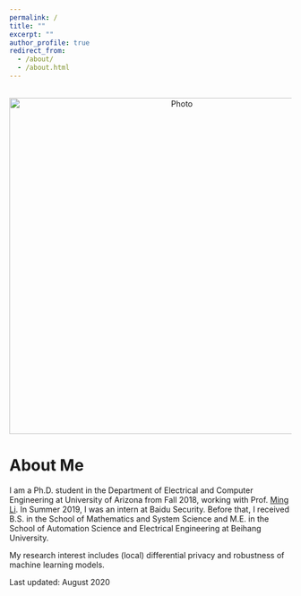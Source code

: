 ```yaml
---
permalink: /
title: ""
excerpt: ""
author_profile: true
redirect_from: 
  - /about/
  - /about.html
---
```


<p align="center">
  <img src="https://github.com/xiaolangu/xiaolangu.github.io/blob/master/images/photo_outdoor.jpg?raw=true" alt="Photo" style="width: 600px;"/> 
</p>

# About Me

I am a Ph.D. student in the Department of Electrical and Computer Engineering at University of Arizona from Fall 2018, working with Prof. [Ming Li](http://wiser.arizona.edu/mingli/index.html). In Summer 2019, I was an intern at Baidu Security.  Before that, I received B.S. in the School of Mathematics and System Science and M.E. in the School of Automation Science and Electrical Engineering at Beihang University.  

My research interest includes (local) differential privacy and robustness of machine learning models.  

Last updated: August 2020